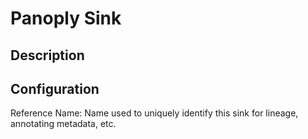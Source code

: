 
# Panoply Sink

Description
---

Configuration
---

Reference Name: Name used to uniquely identify this sink for lineage, annotating metadata, etc.